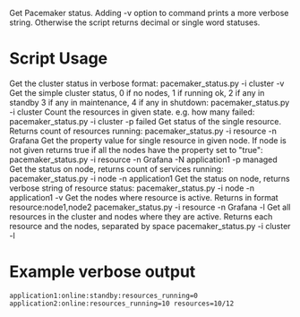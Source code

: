 Get Pacemaker status. Adding -v option to command prints a more verbose string. Otherwise the script returns decimal or single word statuses.

# Script Usage

Get the cluster status in verbose format:
	pacemaker_status.py -i cluster -v
Get the simple cluster status,  0 if no nodes, 1 if running ok, 2 if any in standby 3 if any in maintenance, 4 if any in shutdown:
	pacemaker_status.py -i cluster
Count the resources in given state. e.g. how many failed:
	pacemaker_status.py -i cluster -p failed
Get status of the single resource. Returns count of resources running:
	pacemaker_status.py -i resource -n Grafana
Get the property value for single resource in given node. If node is not given returns true if all the nodes have the property set to "true":
	pacemaker_status.py -i resource -n Grafana -N application1 -p managed
Get the status on node, returns count of services running:
	pacemaker_status.py -i node -n application1
Get the status on node, returns verbose string of resource status:
	pacemaker_status.py -i node -n application1 -v
Get the nodes where resource is active. Returns in format resource:node1,node2
	pacemaker_status.py -i resource -n Grafana -l
Get all resources in the cluster and nodes where they are active. Returns each resource and the nodes, separated by space
	pacemaker_status.py -i cluster -l
	
# Example verbose output

	application1:online:standby:resources_running=0 application2:online:resources_running=10 resources=10/12
